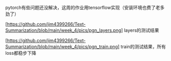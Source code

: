 pytorch有些问题还没解决，这周的作业用tensorflow实现（安装环境也费了老多劲了）


[https://github.com/jim4399266/Text-Summarization/blob/main/week_4/pics/pgn_layers.png]
layers的测试结果


[https://github.com/jim4399266/Text-Summarization/blob/main/week_4/pics/pgn_train.png]
train的测试结果，所有loss都稳步下降
